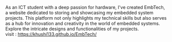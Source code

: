 As an ICT student with a deep passion for hardware, I've created EmbTech, a website dedicated to storing and showcasing my embedded system projects. This platform not only highlights my technical skills but also serves as a hub for innovation and creativity in the world of embedded systems. Explore the intricate designs and functionalities of my projects.
<br>
visit : https://khushi133.github.io/EmbTech/
